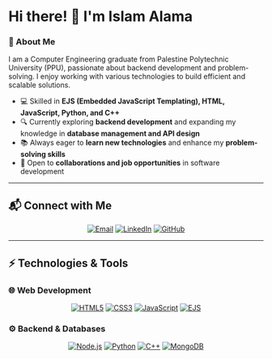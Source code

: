 # Hi there! 👋 I'm Islam Alama  

### 🚀 About Me  
I am a Computer Engineering graduate from Palestine Polytechnic University (PPU), passionate about backend development and problem-solving. I enjoy working with various technologies to build efficient and scalable solutions.  

- 💻 Skilled in **EJS (Embedded JavaScript Templating), HTML, JavaScript, Python, and C++**  
- 🔍 Currently exploring **backend development** and expanding my knowledge in **database management and API design**  
- 📚 Always eager to **learn new technologies** and enhance my **problem-solving skills**  
- 🎯 Open to **collaborations and job opportunities** in software development  

---

## 📬 Connect with Me  
<p align="center">
  <a href="mailto:islamalama22@gmail.com"><img alt="Email" src="https://img.shields.io/badge/Email-D14836?style=flat-square&logo=gmail&logoColor=white"></a>
  <a href="https://www.linkedin.com/in/islam-alama-89924331b/"><img alt="LinkedIn" src="https://img.shields.io/badge/LinkedIn-0077B5?style=flat-square&logo=linkedin&logoColor=white"></a>
  <a href="https://github.com/islamalama22/islamalama22"><img alt="GitHub" src="https://img.shields.io/badge/GitHub-100000?style=flat-square&logo=github&logoColor=white"></a>
</p>

---

## ⚡ Technologies & Tools  
### 🌐 Web Development  
<p align="center">
  <a href="#"><img alt="HTML5" src="https://img.shields.io/badge/HTML5-%23E34F26.svg?style=flat-square&logo=html5&logoColor=white"></a>
  <a href="#"><img alt="CSS3" src="https://img.shields.io/badge/CSS3-%231572B6.svg?style=flat-square&logo=css3&logoColor=white"></a>
  <a href="#"><img alt="JavaScript" src="https://img.shields.io/badge/JavaScript-%23F7DF1E.svg?style=flat-square&logo=javascript&logoColor=black"></a>
  <a href="#"><img alt="EJS" src="https://img.shields.io/badge/EJS-%2320232a.svg?style=flat-square&logo=ejs&logoColor=white"></a>
</p>

### ⚙️ Backend & Databases  
<p align="center">
  <a href="#"><img alt="Node.js" src="https://img.shields.io/badge/Node.js-%23339933.svg?style=flat-square&logo=node.js&logoColor=white"></a>
  <a href="#"><img alt="Python" src="https://img.shields.io/badge/Python-%2314354C.svg?style=flat-square&logo=python&logoColor=white"></a>
  <a href="#"><img alt="C++" src="https://img.shields.io/badge/C++-%2300599C.svg?style=flat-square&logo=c%2B%2B&logoColor=white"></a>
  <a href="#"><img alt="MongoDB" src="https://img.shields.io/badge/MongoDB-%2347A248.svg?style=flat-square&logo=mongodb&logoColor=white"></a>
</p>




